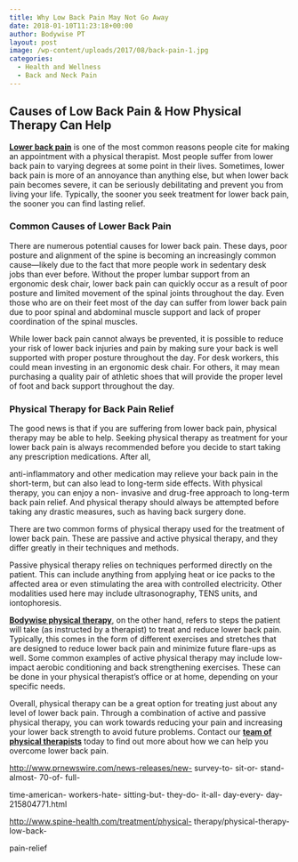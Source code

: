 ```yaml
---
title: Why Low Back Pain May Not Go Away
date: 2018-01-10T11:23:18+00:00
author: Bodywise PT
layout: post
image: /wp-content/uploads/2017/08/back-pain-1.jpg
categories:
  - Health and Wellness
  - Back and Neck Pain
---
```

## Causes of Low Back Pain & How Physical Therapy Can Help

[**Lower back pain**](https://bodywisept.com/services/low-back-pain/) is one of the most common reasons people cite for making an appointment with a physical therapist. Most people suffer from lower back pain to varying degrees at some point in their lives. Sometimes, lower back pain is more of an annoyance than anything else, but when lower back pain becomes severe, it can be seriously debilitating and prevent you from living your life. Typically, the sooner you seek treatment for lower back pain, the sooner you can find lasting relief.

### Common Causes of Lower Back Pain

There are numerous potential causes for lower back pain. These days, poor posture and alignment of the spine is becoming an increasingly common cause—likely due to the fact that more people work in sedentary desk jobs than ever before. Without the proper lumbar support from an ergonomic desk chair, lower back pain can quickly occur as a result of poor posture and limited movement of the spinal joints throughout the day. Even those who are on their feet most of the day can suffer from lower back pain due to poor spinal and abdominal muscle support and lack of proper coordination of the spinal muscles.

While lower back pain cannot always be prevented, it is possible to reduce your risk of lower back injuries and pain by making sure your back is well supported with proper posture throughout the day. For desk workers, this could mean investing in an ergonomic desk chair. For others, it may mean purchasing a quality pair of athletic shoes that will provide the proper level of foot and back support throughout the day.

### Physical Therapy for Back Pain Relief

The good news is that if you are suffering from lower back pain, physical therapy may be able to help. Seeking physical therapy as treatment for your lower back pain is always recommended before you decide to start taking any prescription medications. After all,

anti-inflammatory and other medication may relieve your back pain in the short-term, but can also lead to long-term side effects. With physical therapy, you can enjoy a non- invasive and drug-free approach to long-term back pain relief. And physical therapy should always be attempted before taking any drastic measures, such as having back surgery done.

There are two common forms of physical therapy used for the treatment of lower back pain. These are passive and active physical therapy, and they differ greatly in their techniques and methods.

Passive physical therapy relies on techniques performed directly on the patient. This can include anything from applying heat or ice packs to the affected area or even stimulating the area with controlled electricity. Other modalities used here may include ultrasonography, TENS units, and iontophoresis.

[**Bodywise physical therapy**](https://bodywisept.com/), on the other hand, refers to steps the patient will take (as instructed by a therapist) to treat and reduce lower back pain. Typically, this comes in the form of different exercises and stretches that are designed to reduce lower back pain and minimize future flare-ups as well. Some common examples of active physical therapy may include low-impact aerobic conditioning and back strengthening exercises. These can be done in your physical therapist&#8217;s office or at home, depending on your specific needs.

Overall, physical therapy can be a great option for treating just about any level of lower back pain. Through a combination of active and passive physical therapy, you can work towards reducing your pain and increasing your lower back strength to avoid future problems. Contact our [**team of physical therapists**](https://bodywisept.com/our-staff/) today to find out more about how we can help you overcome lower back pain.

http://www.prnewswire.com/news-releases/new- survey-to- sit-or- stand-almost- 70-of- full-

time-american- workers-hate- sitting-but- they-do- it-all- day-every- day-215804771.html

http://www.spine-health.com/treatment/physical- therapy/physical-therapy- low-back-

pain-relief
